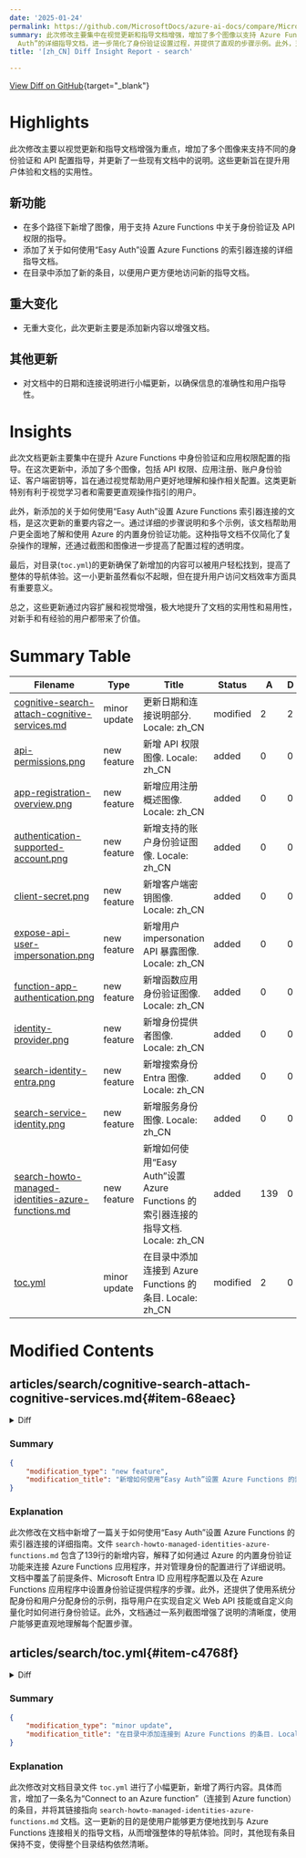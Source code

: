 ```yaml
---
date: '2025-01-24'
permalink: https://github.com/MicrosoftDocs/azure-ai-docs/compare/MicrosoftDocs:985f323...MicrosoftDocs:fee2fd2
summary: 此次修改主要集中在视觉更新和指导文档增强，增加了多个图像以支持 Azure Functions 中的身份验证和 API 配置指导，同时对现有文档的说明进行了更新。新增的内容帮助用户更好地理解和操作相关配置，特别对视觉学习者有很大帮助。新增的关于“Easy
  Auth”的详细指导文档，进一步简化了身份验证设置过程，并提供了直观的步骤示例。此外，对目录的更新确保用户能够方便地找到新内容，提升了整体导航体验。这些改进显著增强了文档的实用性和易用性，给所有用户带来了额外价值。
title: '[zh_CN] Diff Insight Report - search'

---
```


[View Diff on GitHub](https://github.com/MicrosoftDocs/azure-ai-docs/compare/MicrosoftDocs:985f323...MicrosoftDocs:fee2fd2){target="_blank"}

# Highlights
此次修改主要以视觉更新和指导文档增强为重点，增加了多个图像来支持不同的身份验证和 API 配置指导，并更新了一些现有文档中的说明。这些更新旨在提升用户体验和文档的实用性。

## 新功能
- 在多个路径下新增了图像，用于支持 Azure Functions 中关于身份验证及 API 权限的指导。
- 添加了关于如何使用“Easy Auth”设置 Azure Functions 的索引器连接的详细指导文档。
- 在目录中添加了新的条目，以便用户更方便地访问新的指导文档。

## 重大变化
- 无重大变化，此次更新主要是添加新内容以增强文档。

## 其他更新
- 对文档中的日期和连接说明进行小幅更新，以确保信息的准确性和用户指导性。

# Insights
此次文档更新主要集中在提升 Azure Functions 中身份验证和应用权限配置的指导。在这次更新中，添加了多个图像，包括 API 权限、应用注册、账户身份验证、客户端密钥等，旨在通过视觉帮助用户更好地理解和操作相关配置。这类更新特别有利于视觉学习者和需要更直观操作指引的用户。

此外，新添加的关于如何使用“Easy Auth”设置 Azure Functions 索引器连接的文档，是这次更新的重要内容之一。通过详细的步骤说明和多个示例，该文档帮助用户更全面地了解和使用 Azure 的内置身份验证功能。这种指导文档不仅简化了复杂操作的理解，还通过截图和图像进一步提高了配置过程的透明度。

最后，对目录(`toc.yml`)的更新确保了新增加的内容可以被用户轻松找到，提高了整体的导航体验。这一小更新虽然看似不起眼，但在提升用户访问文档效率方面具有重要意义。

总之，这些更新通过内容扩展和视觉增强，极大地提升了文档的实用性和易用性，对新手和有经验的用户都带来了价值。

# Summary Table
|  Filename  | Type |    Title    | Status | A  | D  | M  |
|------------|------|-------------|--------|----|----|----|
| [cognitive-search-attach-cognitive-services.md](#item-68eaec) | minor update | 更新日期和连接说明部分. Locale: zh_CN | modified | 2 | 2 | 4 | 
| [api-permissions.png](#item-3018f7) | new feature | 新增 API 权限图像. Locale: zh_CN | added | 0 | 0 | 0 | 
| [app-registration-overview.png](#item-88e2aa) | new feature | 新增应用注册概述图像. Locale: zh_CN | added | 0 | 0 | 0 | 
| [authentication-supported-account.png](#item-ad13b9) | new feature | 新增支持的账户身份验证图像. Locale: zh_CN | added | 0 | 0 | 0 | 
| [client-secret.png](#item-72069e) | new feature | 新增客户端密钥图像. Locale: zh_CN | added | 0 | 0 | 0 | 
| [expose-api-user-impersonation.png](#item-2eab03) | new feature | 新增用户 impersonation API 暴露图像. Locale: zh_CN | added | 0 | 0 | 0 | 
| [function-app-authentication.png](#item-b5bfe7) | new feature | 新增函数应用身份验证图像. Locale: zh_CN | added | 0 | 0 | 0 | 
| [identity-provider.png](#item-36d458) | new feature | 新增身份提供者图像. Locale: zh_CN | added | 0 | 0 | 0 | 
| [search-identity-entra.png](#item-c30fea) | new feature | 新增搜索身份 Entra 图像. Locale: zh_CN | added | 0 | 0 | 0 | 
| [search-service-identity.png](#item-e7e1bd) | new feature | 新增服务身份图像. Locale: zh_CN | added | 0 | 0 | 0 | 
| [search-howto-managed-identities-azure-functions.md](#item-2f13c4) | new feature | 新增如何使用“Easy Auth”设置 Azure Functions 的索引器连接的指导文档. Locale: zh_CN | added | 139 | 0 | 139 | 
| [toc.yml](#item-c4768f) | minor update | 在目录中添加连接到 Azure Functions 的条目. Locale: zh_CN | modified | 2 | 0 | 2 | 


# Modified Contents
## articles/search/cognitive-search-attach-cognitive-services.md{#item-68eaec}

<details>
<summary>Diff</summary>
````diff
@@ -9,7 +9,7 @@ ms.custom:
   - ignite-2023
   - ignite-2024
 ms.topic: how-to
-ms.date: 01/09/2025
+ms.date: 01/22/2025
 ---
 
 # Attach an Azure AI multi-service resource to a skillset in Azure AI Search
@@ -37,7 +37,7 @@ To attach an Azure AI multi-resource, you must provide connection information in
 + Connectivity over a public endpoint, unless your search service meets the creation date, tier, and region requirements for private connections to an Azure AI multi-service account.
 
 > [!NOTE]
-> If your Azure AI resource is configured to use a private endpoint, Azure AI Search can connect [using a shared private link](search-indexer-howto-access-private.md) if the search service was created after April 3, 2024 and is in a region that provides higher capacity computing power and is on a supported tier. For more information, see the requirements for using shared private links.
+> If your Azure AI resource is configured to use a private endpoint, Azure AI Search can connect [using a shared private link](search-indexer-howto-access-private.md) For more information, see the [requirements and limits for using shared private links](search-limits-quotas-capacity.md#shared-private-link-resource-limits).
 
 ## Bill through a keyless connection
 
````
</details>

### Summary

```json
{
    "modification_type": "minor update",
    "modification_title": "更新日期和连接说明部分. Locale: zh_CN"
}
```

### Explanation
此次代码修改主要涉及文档文件 `cognitive-search-attach-cognitive-services.md` 的两个小更新。首先，文档中关于日期的描述进行了修改，将原有的日期从 "01/09/2025" 更新为 "01/22/2025"。其次，在描述如何通过私有端点连接 Azure AI 资源的部分，更新了连接说明，强调了共享私有链接的要求和限制。这些修改意在提高文档的准确性及其对用户的指导性，以确保用户了解最新的连接信息和相关要求。

## articles/search/media/search-howto-managed-identities-azure-functions/api-permissions.png{#item-3018f7}

### Summary

```json
{
    "modification_type": "new feature",
    "modification_title": "新增 API 权限图像. Locale: zh_CN"
}
```

### Explanation
此次修改在文档中添加了一张新图像，文件名为 `api-permissions.png`。该图像位于 `search-howto-managed-identities-azure-functions` 路径下，可能用于说明在 Azure Functions 中管理身份的相关 API 权限。这一新功能的添加旨在增强文档的视觉表达，使用户更容易理解相关概念和流程，提升用户体验。

## articles/search/media/search-howto-managed-identities-azure-functions/app-registration-overview.png{#item-88e2aa}

### Summary

```json
{
    "modification_type": "new feature",
    "modification_title": "新增应用注册概述图像. Locale: zh_CN"
}
```

### Explanation
此次修改在文档中添加了一张新图像，文件名为 `app-registration-overview.png`。该图像位于 `search-howto-managed-identities-azure-functions` 路径下，可能用于视觉上概述在 Azure Functions 中进行应用注册的相关流程或信息。通过这张图像的加入，文档的内容更加丰富，有助于用户更好地理解应用注册的过程和重要性，提高了文档的可读性和实用性。

## articles/search/media/search-howto-managed-identities-azure-functions/authentication-supported-account.png{#item-ad13b9}

### Summary

```json
{
    "modification_type": "new feature",
    "modification_title": "新增支持的账户身份验证图像. Locale: zh_CN"
}
```

### Explanation
此次修改在文档中添加了一张新图像，文件名为 `authentication-supported-account.png`。该图像位于 `search-howto-managed-identities-azure-functions` 路径下，可能用于说明在 Azure Functions 中支持的身份验证账户类型。这一新功能的添加增强了文档的清晰度，图像的使用可以帮助用户更直观地理解不同账户类型的身份验证支持情况，从而提高了文档的实用性和用户体验。

## articles/search/media/search-howto-managed-identities-azure-functions/client-secret.png{#item-72069e}

### Summary

```json
{
    "modification_type": "new feature",
    "modification_title": "新增客户端密钥图像. Locale: zh_CN"
}
```

### Explanation
此次修改在文档中添加了一张新图像，文件名为 `client-secret.png`。该图像位于 `search-howto-managed-identities-azure-functions` 路径下，可能用于说明在 Azure Functions 中如何使用客户端密钥进行身份验证。这一新增功能增强了文档的视觉展示，帮助用户更直观地理解客户端密钥的作用和用法，从而提升了文档的可读性和实用性。

## articles/search/media/search-howto-managed-identities-azure-functions/expose-api-user-impersonation.png{#item-2eab03}

### Summary

```json
{
    "modification_type": "new feature",
    "modification_title": "新增用户 impersonation API 暴露图像. Locale: zh_CN"
}
```

### Explanation
此次修改在文档中添加了一张新图像，文件名为 `expose-api-user-impersonation.png`。该图像位于 `search-howto-managed-identities-azure-functions` 路径下，旨在说明如何在 Azure Functions 中暴露 API 以便进行用户 impersonation（用户代理）。这一新增功能为用户提供了更清晰的视觉指引，帮助他们理解如何实现用户代理的过程，从而优化了文档的教学效果和实用性。

## articles/search/media/search-howto-managed-identities-azure-functions/function-app-authentication.png{#item-b5bfe7}

### Summary

```json
{
    "modification_type": "new feature",
    "modification_title": "新增函数应用身份验证图像. Locale: zh_CN"
}
```

### Explanation
此次修改在文档中新增了一张名为 `function-app-authentication.png` 的图像。该图像位于 `search-howto-managed-identities-azure-functions` 路径下，主要目的是展示如何在 Azure Functions 中进行身份验证。这项新增功能通过提供视觉参照，帮助用户更好地理解函数应用的身份验证流程，从而提高文档的易用性和实用性。

## articles/search/media/search-howto-managed-identities-azure-functions/identity-provider.png{#item-36d458}

### Summary

```json
{
    "modification_type": "new feature",
    "modification_title": "新增身份提供者图像. Locale: zh_CN"
}
```

### Explanation
此次代码修改在文档中添加了一张名为 `identity-provider.png` 的新图像，文件存储在 `search-howto-managed-identities-azure-functions` 路径下。该图像旨在展示与身份提供者相关的内容，帮助用户理解如何在 Azure Functions 中进行身份验证及其与身份提供者的关系。通过提供这样的视觉参考，文档的可读性和理解度得到进一步提升。

## articles/search/media/search-howto-managed-identities-azure-functions/search-identity-entra.png{#item-c30fea}

### Summary

```json
{
    "modification_type": "new feature",
    "modification_title": "新增搜索身份 Entra 图像. Locale: zh_CN"
}
```

### Explanation
此次修改在文档中新增了一张名为 `search-identity-entra.png` 的图像，位于 `search-howto-managed-identities-azure-functions` 目录下。这张图像旨在展示与搜索身份 Entra 相关的内容，辅助用户更好地理解如何在 Azure Functions 中集成和使用此身份管理工具。通过提供这样的视觉信息，文档更加完整，用户在学习和实施过程中也能获得更直观的指导。

## articles/search/media/search-howto-managed-identities-azure-functions/search-service-identity.png{#item-e7e1bd}

### Summary

```json
{
    "modification_type": "new feature",
    "modification_title": "新增服务身份图像. Locale: zh_CN"
}
```

### Explanation
此次修改在文档中增加了一张名为 `search-service-identity.png` 的新图像，文件路径位于 `search-howto-managed-identities-azure-functions` 中。这张图像旨在展示与服务身份管理相关的内容，提供用户关于如何在 Azure Functions 中使用服务身份的直观示例。通过这个新增的视觉元素，文档可以更有效地帮助用户理解如何配置和管理服务身份，从而提升其学习和使用的体验。

## articles/search/search-howto-managed-identities-azure-functions.md{#item-2f13c4}

<details>
<summary>Diff</summary>
````diff
@@ -0,0 +1,139 @@
+---
+title: Set up an indexer connection to Azure functions using "Easy Auth"
+titleSuffix: Azure AI Search
+description: Learn how to set up an indexer connection to an Azure Function using built-in authentication also known as "Easy Auth".
+author: arv100kri
+ms.author: arjagann
+
+ms.service: azure-ai-search
+ms.topic: how-to
+ms.date: 01/20/2025
+ms.custom:
+  - subject-rbac-steps
+---
+
+# Authenticate to Azure Function App using "Easy Auth" (Azure AI Search)
+
+This article explains how to set up an indexer connection to an Azure Function app using the [built-in authentication capabilities of App services](/azure/app-service/overview-authentication-authorization), also known as "Easy Auth". Azure Function apps are a great solution for hosting Custom Web APIs that an Azure AI Search service can use either to enrich content ingested during an indexer run, or to vectorize content in a search query if you're using a custom embedding model for [integrated vectorization](vector-search-integrated-vectorization.md).
+
+You can use either a system-assigned or a user-assigned identity of the search service to authenticate against the Azure Function app. This approach requires setting up a Microsoft Entra ID application registration to use as the authentication provider for the Azure Function app, as explained in this article.
+
+## Prerequisites
+
+* [Create a managed identity](search-howto-managed-identities-data-sources.md) for your search service.
+
+## Configure Microsoft Entra ID application to use as authentication provider
+
+To use Microsoft Entra ID as an authentication provider to the Azure Function app, an application registration must be created. There are 2 options to do so - either creating one automatically via the Azure Function app itself, or using an already created existing application. To learn more about these steps follow [Azure App services' documentation](/azure/app-service/configure-authentication-provider-aad?tabs=workforce-configuration#choose-the-app-registration.md).
+
+Regardless of either option, ensure that the app registration is configured per the following steps to ensure it being compatible with Azure AI Search.
+
+### Ensure the app registration has application ID URI configured
+
+The app registration should be configured with an application ID URI, which can then be used as the token audience with Azure Function apps and Azure AI Search. Configure it in the format `api://<applicationId>`. This can be done by navigating to the **Overview** section of the app registration and setting the **Application ID URI** field.
+
+[ ![Screenshot of an app registration configured with application ID URI.](./media/search-howto-managed-identities-azure-functions/app-registration-overview.png) ](./media/search-howto-managed-identities-azure-functions/app-registration-overview.png#lightbox)
+
+### Set supported account types for authentication
+
+Navigate to the **Authentication** section of the app registration and configure the **supported account types** so that only accounts in the same organization directory as the app registration can utilize it for authentication.
+
+[ ![Screenshot of an app registration with supported account types configured.](./media/search-howto-managed-identities-azure-functions/authentication-supported-account.png) ](./media/search-howto-managed-identities-azure-functions/authentication-supported-account.png#lightbox)
+
+### (Optional) Configure a client secret
+
+App services recommend utilizing a client secret for the authentication provider application. Authentication still works without client secret, as long as the delegated permissions are set up. To set up a client secret, navigate to the **Certificates & secrets** section of the app registration, and add a **New client secret** as explained [in this article](/entra/identity-platform/quickstart-register-app?tabs=client-secret#add-credentials).
+
+[ ![Screenshot of an app registration with option to configure client secret.](./media/search-howto-managed-identities-azure-functions/client-secret.png) ](./media/search-howto-managed-identities-azure-functions/client-secret.png#lightbox)
+
+### Add a scope to delegate permissions
+
+Navigate to the section **Expose an API** and configure the app registration to have a scope that delegates admin and user permissions to it, to ensure that it's compatible with the indexer's authentication flow.
+
+[ ![Screenshot of an app registration that delegates permission scope.](./media/search-howto-managed-identities-azure-functions/expose-api-user-impersonation.png) ](./media/search-howto-managed-identities-azure-functions/expose-api-user-impersonation.png#lightbox)
+
+Once the delegated permissions scope is set up, you should notice in the **API permissions** section of the app registration that the **User.Read** API on Microsoft.Graph is set.
+
+[ ![Screenshot of an app registration with delegated permissions.](./media/search-howto-managed-identities-azure-functions/api-permissions.png) ](./media/search-howto-managed-identities-azure-functions/api-permissions.png#lightbox)
+
+## Configure Microsoft Entra ID authentication provider in Azure Function app
+
+With the client application registered with the exact specifications above, Microsoft Entra ID authentication for the Azure Function app can be set up by following the [guide from App Services](/azure/app-service/configure-authentication-provider-aad). Navigate to the **Authentication** section of the Azure Function app to set up the authentication details.
+
+Ensure the following settings are configured to ensure that Azure AI Search can successfully authenticate to the Azure Function app.
+
+### Configure authentication settings
+
+* Ensure that **App Service authentication** is **Enabled**
+* Restrict access to the Azure Function app to **Require authentication**
+* For **Unauthenticated requests** prefer **HTTP 401: Unauthorized**
+
+The following screenshot highlights these specific settings for a sample Azure Function app.
+
+[ ![Screenshot of an Azure Function app that has configured authentication settings.](./media/search-howto-managed-identities-azure-functions/function-app-authentication.png) ](./media/search-howto-managed-identities-azure-functions/function-app-authentication.png#lightbox)
+
+### Add Microsoft Entra ID authentication provider
+
+* Add Microsoft Entra ID as the authentication provider for the Azure Function app.
+* Either create a new app registration or choose a previously configured app registration. Ensure that it's configured according to the guidelines in the previous section of this document.
+* Ensure that in the **Allowed token audiences** section, the application ID URI of the app registration is specified. It should be in the `api://<applicationId>` format, matching what was configured with the app registration created earlier.
+* If you desire, you can configure additional checks to restrict access specifically to the indexer. 
+
+[ ![Screenshot of an Azure Function app with Microsoft Entra ID Authentication provider.](./media/search-howto-managed-identities-azure-functions/identity-provider.png) ](./media/search-howto-managed-identities-azure-functions/identity-provider.png#lightbox)
+
+### Configure additional checks
+
+* Ensure that the **Object (principal) ID** of the specific Azure AI Search service's identity is specified as the **Identity requirement**, by checking the option **Allow requests from specific identities** and entering the **Object (principal) ID** in the identity section.
+
+[ ![Screenshot of the identity section for an Azure AI Search service.](./media/search-howto-managed-identities-azure-functions/search-service-identity.png) ](./media/search-howto-managed-identities-azure-functions/search-service-identity.png#lightbox)
+
+* In **Client application requirement** select the option **Allow requests from specific client application**. You need to look up the Client ID for the Azure AI Search service's identity. To do this, copy over the Object (principal) ID from the previous step and look up in your Microsoft Entra ID tenant. There should be a matching enterprise application whose overview page lists an **Application ID**, which is the GUID that needs to be specified as the client application requirement.
+
+[ ![Screenshot of the enterprise application details of an Azure AI Search service's identity.](./media/search-howto-managed-identities-azure-functions/search-identity-entra.png) ](./media/search-howto-managed-identities-azure-functions/search-identity-entra.png#lightbox)
+
+
+>[!NOTE]
+> This step is the most important configuration on the Azure Function app and doing it wrongly can result in the indexer being forbidden from accessing the Azure Function app. Ensure that you perform the lookup of the identity's enterprise application details correctly, and you specify the **Application ID** and **Object (principal) ID** in the right places.
+
+* For the **Tenant requirement**, choose any of the options that aligns with your security posture. Check out the [Azure App service documentation](/azure/app-service/configure-authentication-provider-aad) for more details.
+
+## Setting up a connection to the Azure Function app
+
+Depending on whether the connection to the Azure Function app needs to be made in a Custom Web API skill or a Custom Web API vectorizer, the JSON definition is slightly different. In both cases, ensure that you specify the correct URI to the Azure Function app and set the `authResourceId` to be the same value as the **Allowed token audience** configured for the authentication provider. 
+
+Depending on whether you choose to connect using a system assigned identity or a user assigned identity, details required will be slightly different. 
+
+### Using system assigned identity
+Here's an example to call into a function named `test` for the sample Azure Function app, where the system assigned identity of the search service is allowed to authenticate via "Easy Auth".
+
+```json
+"uri": "https://contoso-function-app.azurewebsites.net/api/test?",
+"authResourceId": "api://00000000-0000-0000-0000-000000000000"
+```
+
+### Using user assigned identity
+
+Here's an example to call into the same function, where the specific user assigned identity is allowed to authenticate via "Easy Auth". You're expected to specify the resource ID of the exact user assigned identity to use in the `identity` property of the configuration.
+
+```json
+"uri": "https://contoso-function-app.azurewebsites.net/api/test?",
+"authResourceId": "api://00000000-0000-0000-0000-000000000000",
+"identity" : { 
+        "@odata.type": "#Microsoft.Azure.Search.DataUserAssignedIdentity",
+        "userAssignedIdentity": "/subscriptions/[subscription-id]/resourcegroups/[rg-name]/providers/Microsoft.ManagedIdentity/userAssignedIdentities/[my-user-managed-identity-name]" 
+    }
+```
+
+>[!NOTE]
+> This user assigned identity should actually be assigned to the Azure AI Search service for it to be specified in the Custom Web skill/vectorizer definition.
+
+## Run the indexer/vectorizer to verify permissions
+
+For Custom Web API skills, permissions are validated during indexer run-time. For vectorizer, they're validated when a vector query is issued utilizing the Custom Web API vectorizer. To rule out any specific issues with authentication, you can test by disabling the authentication provider on the Azure Function app and ensuring that calls from indexer/vectorizer succeed.
+
+* If authentication issues persist, ensure that the right identity information - namely Application ID, Object (principal) ID for the Azure AI Search service's identity is specified in the Azure Function app's authentication provider.
+
+## See also
+
+* [Custom Web API skill](cognitive-search-custom-skill-web-api.md)
+* [Custom Web API vectorizer](vector-search-vectorizer-custom-web-api.md)
````
</details>

### Summary

```json
{
    "modification_type": "new feature",
    "modification_title": "新增如何使用“Easy Auth”设置 Azure Functions 的索引器连接的指导文档. Locale: zh_CN"
}
```

### Explanation
此次修改在文档中新增了一篇关于如何使用“Easy Auth”设置 Azure Functions 的索引器连接的详细指南。文件 `search-howto-managed-identities-azure-functions.md` 包含了139行的新增内容，解释了如何通过 Azure 的内置身份验证功能来连接 Azure Functions 应用程序，并对管理身份的配置进行了详细说明。文档中覆盖了前提条件、Microsoft Entra ID 应用程序配置以及在 Azure Functions 应用程序中设置身份验证提供程序的步骤。此外，还提供了使用系统分配身份和用户分配身份的示例，指导用户在实现自定义 Web API 技能或自定义向量化时如何进行身份验证。此外，文档通过一系列截图增强了说明的清晰度，使用户能够更直观地理解每个配置步骤。

## articles/search/toc.yml{#item-c4768f}

<details>
<summary>Diff</summary>
````diff
@@ -470,6 +470,8 @@ items:
           href: search-howto-managed-identities-sql.md
         - name: SQL Managed Instance
           href: search-index-azure-sql-managed-instance-with-managed-identity.md
+        - name: Connect to an Azure function
+          href: search-howto-managed-identities-azure-functions.md
       - name: Connect through a firewall
         href: search-indexer-howto-access-ip-restricted.md
       - name: Connect using Network Security Perimeter
````
</details>

### Summary

```json
{
    "modification_type": "minor update",
    "modification_title": "在目录中添加连接到 Azure Functions 的条目. Locale: zh_CN"
}
```

### Explanation
此次修改对文档目录文件 `toc.yml` 进行了小幅更新，新增了两行内容。具体而言，增加了一条名为“Connect to an Azure function”（连接到 Azure function）的条目，并将其链接指向 `search-howto-managed-identities-azure-functions.md` 文档。这一更新的目的是使用户能够更方便地找到与 Azure Functions 连接相关的指导文档，从而增强整体的导航体验。同时，其他现有条目保持不变，使得整个目录结构依然清晰。


